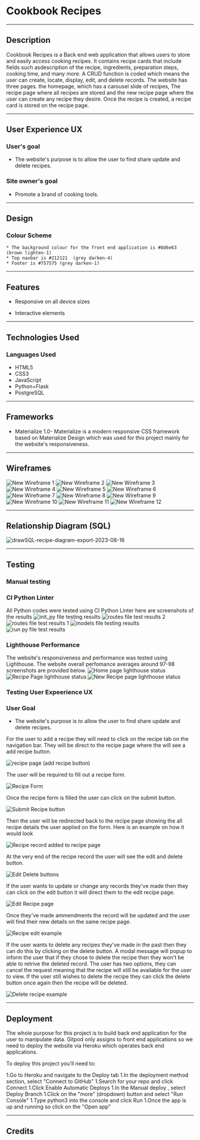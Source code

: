 # Cookbook Recipes 

---
## Description
Cookbook Recipes is a Back end web application that allows users to store and easily access cooking recipes. It contains recipe cards that include fields such asdescription of the recipe, ingredients, preparation steps, cooking time, and many more. A CRUD function is coded which means the user
can create, locate, display, edit, and delete records. The website has three pages. the homepage, which has a carousel slide of recipes, The recipe page where all recipes are stored and the new recipe page where the user can create any recipe they desire. Once the recipe is created, a recipe card is stored on the recipe page. 

---
## User Experience UX

### User's goal

 * The website's purpose is to allow the user to find share update and delete recipes. 


### Site owner's goal 

* Promote a brand of cooking tools.

---
## Design
   ### Colour Scheme
    * The background colour for the front end application is #8d6e63 (brown lighten-1)
    * Top navbar is #212121  (grey darken-4)
    * Footer is #757575 (grey darken-1)
---
## Features
  * Responsive on all device sizes 

  * Interactive elements
  ---
  ## Technologies Used 
  ### Languages Used
   * HTML5
   * CSS3
   * JavaScript
   * Python+Flask
   * PostgreSQL
---
## Frameworks
 * Materialize 1.0- Materialize is a modern responsive CSS framework based on Materialize Design which was used for this project mainly for
   the website's responsiveness. 
---
## Wireframes 
![New Wireframe 1](https://github.com/A-Gr33n/Milestone-Project-3/assets/120597058/0e202e17-0472-41c5-86cb-353694c3c958)
![New Wireframe 2](https://github.com/A-Gr33n/Milestone-Project-3/assets/120597058/977d8344-80c4-4224-a424-f72ebe5076a9)
![New Wireframe 3](https://github.com/A-Gr33n/Milestone-Project-3/assets/120597058/b9b7f2c8-ad10-474b-b848-f18e561b8e51)
![New Wireframe 4](https://github.com/A-Gr33n/Milestone-Project-3/assets/120597058/6880ab71-1385-4e96-93ee-4299f45fbfab)
![New Wireframe 5](https://github.com/A-Gr33n/Milestone-Project-3/assets/120597058/15271c07-62b8-49d6-8281-8a1fed8ef921)
![New Wireframe 6](https://github.com/A-Gr33n/Milestone-Project-3/assets/120597058/9096820d-63ed-453e-9e9d-37ff4573155f)
![New Wireframe 7](https://github.com/A-Gr33n/Milestone-Project-3/assets/120597058/eb6a691c-9093-4a84-bc1d-4fbe62c626c7)
![New Wireframe 8](https://github.com/A-Gr33n/Milestone-Project-3/assets/120597058/7e8e54e4-0215-4f9f-a4a4-2235031a4e8a)
![New Wireframe 9](https://github.com/A-Gr33n/Milestone-Project-3/assets/120597058/513e4beb-ac3f-4780-9b14-e3e2d78bb5a3)
![New Wireframe 10](https://github.com/A-Gr33n/Milestone-Project-3/assets/120597058/787ef0d3-e120-4d0a-847f-fba184abb742)
![New Wireframe 11](https://github.com/A-Gr33n/Milestone-Project-3/assets/120597058/9bdeeed6-deed-451c-9c7d-4a2e5b91d837)
![New Wireframe 12](https://github.com/A-Gr33n/Milestone-Project-3/assets/120597058/d3d476fd-d0a7-4ec5-8669-cb531e5887c1)

---
## Relationship Diagram (SQL)
![drawSQL-recipe-diagram-export-2023-08-16](https://github.com/A-Gr33n/Milestone-Project-3/assets/120597058/affc501c-67e3-442a-8442-b1f5eb7baff6)

---
## Testing 
### Manual testing

### CI Python Linter

All Python codes were tested using CI Python Linter here are screenshots of the results
![init_py file testing results ](https://github.com/A-Gr33n/Milestone-Project-3/assets/120597058/f3adbc61-bfd2-4477-b259-bd19d6564fa4)
![routes file test results 2 ](https://github.com/A-Gr33n/Milestone-Project-3/assets/120597058/8aed67c7-d035-44a3-b17f-6a3397756a1c)
![routes file test results 1](https://github.com/A-Gr33n/Milestone-Project-3/assets/120597058/55ed35ed-ffe6-4aaf-9967-316a6138d1d1)
![models file testing results ](https://github.com/A-Gr33n/Milestone-Project-3/assets/120597058/18b4c82c-cfdd-4272-b7d9-7eb15f5a7d11)
![run py file test results ](https://github.com/A-Gr33n/Milestone-Project-3/assets/120597058/a52f1c7b-7323-4a26-a140-56ba03ed6e7f)

### Lighthouse Performance
The website's responsiveness and performance was tested using Lighthouse. The website overall perfomance averages around 97-98 screenshots
are provided below. 
![Home page lighthouse status](https://github.com/A-Gr33n/Milestone-Project-3/assets/120597058/a504b2ca-f3b4-4c46-ada7-ddf3c30ff9ed)
![Recipe Page lighthouse status ](https://github.com/A-Gr33n/Milestone-Project-3/assets/120597058/5bd8bb84-c360-49d3-9ca4-a09dd1800d01)
![New Recipe page lighthouse status](https://github.com/A-Gr33n/Milestone-Project-3/assets/120597058/0554b464-5f8d-439a-ab98-2242e9ca6519)

### Testing User Expeerience UX
### User Goal

* The website's purpose is to allow the user to find share update and delete recipes. 

For the user to add a recipe they will need to click on the recipe tab on the navigation bar. They will be direct to the recipe page where the will see a add recipe button.

![recipe page (add recipe button)](https://github.com/A-Gr33n/Milestone-Project-3/assets/120597058/f0cb2895-aa4f-415d-8ad8-f7685ec10581)

The user will be required to fill out a recipe form.

![Recipe Form ](https://github.com/A-Gr33n/Milestone-Project-3/assets/120597058/e256e2ef-f7dd-4505-8997-eb6c799beea0)

Once the recipe form is filled the user can click on the submit button.

![Submit Recipe button ](https://github.com/A-Gr33n/Milestone-Project-3/assets/120597058/79c1e02a-f8b8-4b1d-bb28-214cd7402b3f)

Then the user will be redirected back to the recipe page showing the all recipe details the user applied on the form. Here is an example on how it would look

![Recipe record added to recipe page](https://github.com/A-Gr33n/Milestone-Project-3/assets/120597058/fb948d9f-b484-4ed9-9292-d36b336dcd9e)

At the very end of the recipe record the user will see the edit and delete button. 

![Edit   Delete buttons ](https://github.com/A-Gr33n/Milestone-Project-3/assets/120597058/6dbff3d0-0729-4645-91b7-75117c049d24)

If the user wants to update or change any records they've made then they can click on the edit button it will direct them to the edit recipe page.

![Edit Recipe page](https://github.com/A-Gr33n/Milestone-Project-3/assets/120597058/012c1bb7-26dc-4a6a-b888-cd2d8e89c241)

Once they've made ammendments the record will be updated and the user will find their new details on the same recipe page. 

![Recipe edit example ](https://github.com/A-Gr33n/Milestone-Project-3/assets/120597058/3e8813d1-4dc3-4815-93bd-2aa78e65d741)

If the user wants to delete any recipes they've made in the past then they can do this by clicking on the delete button. A modal message will popup to inform the user that if they chose to delete the recipe then they won't be able to retrive the deleted record. The user has two options, they can cancel the request meaning that the recipe will still be available for the user to view. If the user still wishes to delete the recipe they can click the delete button once again then the recipe will be deleted. 

![Delete recipe example](https://github.com/A-Gr33n/Milestone-Project-3/assets/120597058/d42ea296-7f46-4f10-9326-4dd378b1eb20)

---

## Deployment 
The whole purpose for this project is to build back end application for the user to manipulate data. Gitpod only assigns to front end applications so we need to deploy the website via Heroku which operates back end applications. 

 To deploy this project you'll need to:
 
  1.Go to Heroku and navigate to the Deploy tab
  1.In the deployment method section, select "Connect to GitHub" 
  1.Search for your repo and click Connect  1.Click Enable Automatic Deploys 
  1.In the Manual deploy , select Deploy Branch
  1.Click on the "more" (dropdown) button and select "Run Console"
  1.Type python3 into the console and click Run
  1.Once the app is up and running so click on the "Open app"

---
## Credits

